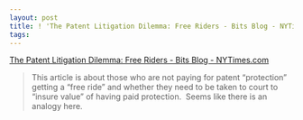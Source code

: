```yaml
---
layout: post
title: ! 'The Patent Litigation Dilemma: Free Riders - Bits Blog - NYTimes.com'
tags: 
---
```

[The Patent Litigation Dilemma: Free Riders - Bits Blog - NYTimes.com][1]

> This article is about those who are not paying for patent
&#8220;protection&#8221; getting a &#8220;free ride&#8221; and whether they
need to be taken to court to &#8220;insure value&#8221; of having paid
protection.  Seems like there is an analogy here. 

[1]: http://bits.blogs.nytimes.com/2010/02/18/the-patent-litigation-dilemma-free-riders/

